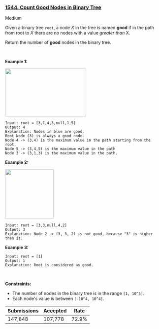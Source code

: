 ### [1544. Count Good Nodes in Binary Tree](https://leetcode.com/problems/count-good-nodes-in-binary-tree/)

Medium

Given a binary tree `` root ``, a node _X_ in the tree is named __good__ if in the path from root to _X_ there are no nodes with a value _greater than_ X.

Return the number of __good__ nodes in the binary tree.

 

__Example 1:__

<strong><img alt="" src="https://assets.leetcode.com/uploads/2020/04/02/test_sample_1.png" style="width: 263px; height: 156px;"/></strong>

```
Input: root = [3,1,4,3,null,1,5]
Output: 4
Explanation: Nodes in blue are good.
Root Node (3) is always a good node.
Node 4 -> (3,4) is the maximum value in the path starting from the root.
Node 5 -> (3,4,5) is the maximum value in the path
Node 3 -> (3,1,3) is the maximum value in the path.
```

__Example 2:__

<strong><img alt="" src="https://assets.leetcode.com/uploads/2020/04/02/test_sample_2.png" style="width: 157px; height: 161px;"/></strong>

```
Input: root = [3,3,null,4,2]
Output: 3
Explanation: Node 2 -> (3, 3, 2) is not good, because "3" is higher than it.
```

__Example 3:__

```
Input: root = [1]
Output: 1
Explanation: Root is considered as good.
```

 

__Constraints:__

*   The number of nodes in the binary tree is in the range `` [1, 10^5] ``.
*   Each node's value is between `` [-10^4, 10^4] ``.

| Submissions    | Accepted     | Rate   |
| -------------- | ------------ | ------ |
| 147,848 | 107,778 | 72.9% |